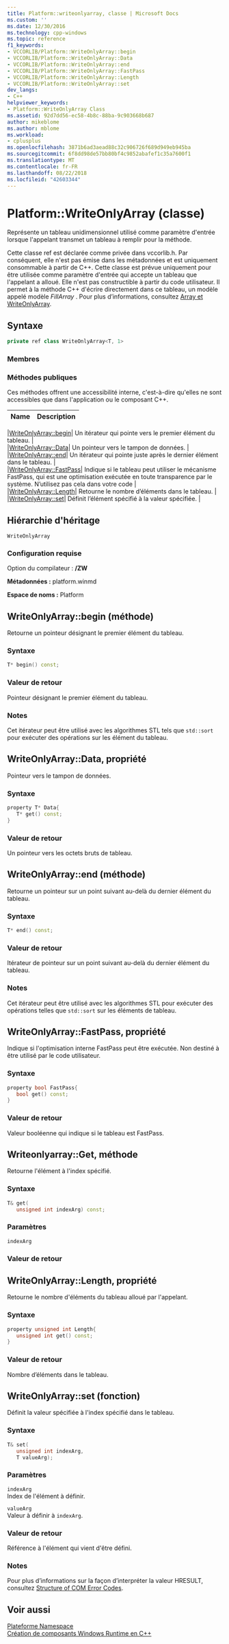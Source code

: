 ```yaml
---
title: Platform::writeonlyarray, classe | Microsoft Docs
ms.custom: ''
ms.date: 12/30/2016
ms.technology: cpp-windows
ms.topic: reference
f1_keywords:
- VCCORLIB/Platform::WriteOnlyArray::begin
- VCCORLIB/Platform::WriteOnlyArray::Data
- VCCORLIB/Platform::WriteOnlyArray::end
- VCCORLIB/Platform::WriteOnlyArray::FastPass
- VCCORLIB/Platform::WriteOnlyArray::Length
- VCCORLIB/Platform::WriteOnlyArray::set
dev_langs:
- C++
helpviewer_keywords:
- Platform::WriteOnlyArray Class
ms.assetid: 92d7dd56-ec58-4b8c-88ba-9c903668b687
author: mikeblome
ms.author: mblome
ms.workload:
- cplusplus
ms.openlocfilehash: 3871b6ad3aead88c32c906726f689d949eb945ba
ms.sourcegitcommit: 6f8dd98de57bb80bf4c9852abafef1c35a7600f1
ms.translationtype: MT
ms.contentlocale: fr-FR
ms.lasthandoff: 08/22/2018
ms.locfileid: "42603344"
---
```

# <a name="platformwriteonlyarray-class"></a>Platform::WriteOnlyArray (classe)
Représente un tableau unidimensionnel utilisé comme paramètre d'entrée lorsque l'appelant transmet un tableau à remplir pour la méthode.  
  
 Cette classe ref est déclarée comme privée dans vccorlib.h. Par conséquent, elle n'est pas émise dans les métadonnées et est uniquement consommable à partir de C++. Cette classe est prévue uniquement pour être utilisée comme paramètre d'entrée qui accepte un tableau que l'appelant a alloué. Elle n'est pas constructible à partir du code utilisateur. Il permet à la méthode C++ d'écrire directement dans ce tableau, un modèle appelé modèle *FillArray* . Pour plus d’informations, consultez [Array et WriteOnlyArray](../cppcx/array-and-writeonlyarray-c-cx.md).  
  
## <a name="syntax"></a>Syntaxe  
  
```cpp  
private ref class WriteOnlyArray<T, 1>  
```  
  
### <a name="members"></a>Membres  
  
### <a name="public-methods"></a>M&#233;thodes publiques  
 Ces méthodes offrent une accessibilité interne, c'est-à-dire qu'elles ne sont accessibles que dans l'application ou le composant C++.  
  
|Name|Description|  
|----------|-----------------|  

|[WriteOnlyArray::begin](#begin)| Un itérateur qui pointe vers le premier élément du tableau. |  
|[WriteOnlyArray::Data](#data)| Un pointeur vers le tampon de données. |  
|[WriteOnlyArray::end](#end)| Un itérateur qui pointe juste après le dernier élément dans le tableau. |  
|[WriteOnlyArray::FastPass](#fastpass)| Indique si le tableau peut utiliser le mécanisme FastPass, qui est une optimisation exécutée en toute transparence par le système. N’utilisez pas cela dans votre code |  
|[WriteOnlyArray::Length](#length)| Retourne le nombre d’éléments dans le tableau. |  
|[WriteOnlyArray::set](#set)| Définit l’élément spécifié à la valeur spécifiée. |  

  
## <a name="inheritance-hierarchy"></a>Hiérarchie d'héritage  
 `WriteOnlyArray`  
  
### <a name="requirements"></a>Configuration requise  
 Option du compilateur : **/ZW**  
  
 **Métadonnées :** platform.winmd  
  
 **Espace de noms :** Platform  

## <a name="begin"></a>  WriteOnlyArray::begin (méthode)
Retourne un pointeur désignant le premier élément du tableau.  
  
### <a name="syntax"></a>Syntaxe  
  
```cpp  
T* begin() const;  
```  
  
### <a name="return-value"></a>Valeur de retour  
 Pointeur désignant le premier élément du tableau.  
  
### <a name="remarks"></a>Notes  
 Cet itérateur peut être utilisé avec les algorithmes STL tels que `std::sort` pour exécuter des opérations sur les élément du tableau.  
  


## <a name="data"></a>  WriteOnlyArray::Data, propriété
Pointeur vers le tampon de données.  
  
### <a name="syntax"></a>Syntaxe  
  
```cpp  
property T* Data{  
   T* get() const;  
}  
```  
  
### <a name="return-value"></a>Valeur de retour  
 Un pointeur vers les octets bruts de tableau.  
  


## <a name="end"></a>  WriteOnlyArray::end (méthode)
Retourne un pointeur sur un point suivant au-delà du dernier élément du tableau.  
  
### <a name="syntax"></a>Syntaxe  
  
```cpp  
T* end() const;  
```  
  
### <a name="return-value"></a>Valeur de retour  
 Itérateur de pointeur sur un point suivant au-delà du dernier élément du tableau.  
  
### <a name="remarks"></a>Notes  
 Cet itérateur peut être utilisé avec les algorithmes STL pour exécuter des opérations telles que `std::sort` sur les éléments de tableau.  
  


## <a name="fastpass"></a>  WriteOnlyArray::FastPass, propriété
Indique si l'optimisation interne FastPass peut être exécutée. Non destiné à être utilisé par le code utilisateur.  
  
### <a name="syntax"></a>Syntaxe  
  
```cpp  
property bool FastPass{  
   bool get() const;  
}  
```  
  
### <a name="return-value"></a>Valeur de retour  
 Valeur booléenne qui indique si le tableau est FastPass.  
  


## <a name="get"></a>  Writeonlyarray::Get, méthode
Retourne l'élément à l'index spécifié.  
  
### <a name="syntax"></a>Syntaxe  
  
```cpp  
T& get(  
   unsigned int indexArg) const;  
```  
  
### <a name="parameters"></a>Paramètres  
 `indexArg`  
  
### <a name="return-value"></a>Valeur de retour  
  


## <a name="length"></a>  WriteOnlyArray::Length, propriété
Retourne le nombre d'éléments du tableau alloué par l'appelant.  
  
### <a name="syntax"></a>Syntaxe  
  
```cpp  
property unsigned int Length{  
   unsigned int get() const;  
}  
```  
  
### <a name="return-value"></a>Valeur de retour  
 Nombre d’éléments dans le tableau.  
  


## <a name="set"></a>  WriteOnlyArray::set (fonction)
Définit la valeur spécifiée à l'index spécifié dans le tableau.  
  
### <a name="syntax"></a>Syntaxe  
  
```cpp  
T& set(  
   unsigned int indexArg,  
   T valueArg);  
```  
  
### <a name="parameters"></a>Paramètres  
 `indexArg`  
 Index de l'élément à définir.  
  
 `valueArg`  
 Valeur à définir à `indexArg`.  
  
### <a name="return-value"></a>Valeur de retour  
 Référence à l'élément qui vient d'être défini.  
  

  
### <a name="remarks"></a>Notes  
 Pour plus d’informations sur la façon d’interpréter la valeur HRESULT, consultez [Structure of COM Error Codes](http://go.microsoft.com/fwlink/p/?LinkId=262045).  
  
  
## <a name="see-also"></a>Voir aussi  
 [Plateforme Namespace](platform-namespace-c-cx.md)   
 [Création de composants Windows Runtime en C++](/windows/uwp/winrt-components/creating-windows-runtime-components-in-cpp)